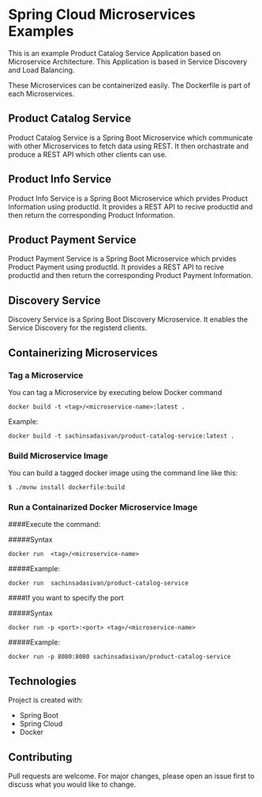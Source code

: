 # Spring Cloud Microservices Examples

This is an example Product Catalog Service Application based on Microservice Architecture. This Application is based in Service Discovery and Load Balancing.

These Microservices can be containerized easily. The Dockerfile is part of each Microservices.

## Product Catalog Service

Product Catalog Service is a Spring Boot Microservice which communicate with other Microservices to fetch data using REST.
It then orchastrate and produce a REST API which other clients can use.

## Product Info Service

Product Info Service is a Spring Boot Microservice which prvides Product Information using productId. It provides a REST API to recive productId and then return the corresponding Product Information.

## Product Payment Service

Product Payment Service is a Spring Boot Microservice which prvides Product Payment using productId. It provides a REST API to recive productId and then return the corresponding Product Payment Information.

## Discovery Service

Discovery Service is a Spring Boot Discovery Microservice. It enables the Service Discovery for the registerd clients.

## Containerizing Microservices

### Tag a Microservice
You can tag a Microservice by executing below Docker command
```
docker build -t <tag>/<microservice-name>:latest .
```
Example:

```
docker build -t sachinsadasivan/product-catalog-service:latest .

```

### Build Microservice Image
You can build a tagged docker image using the command line like this:
```
$ ./mvnw install dockerfile:build
```

### Run a Containarized Docker Microservice Image

####Execute the command:

#####Syntax
```
docker run  <tag>/<microservice-name>
```
#####Example:
```
docker run  sachinsadasivan/product-catalog-service
```

####If you want to specify the port

#####Syntax
```
docker run -p <port>:<port> <tag>/<microservice-name>
```

#####Example:
```
docker run -p 8080:8080 sachinsadasivan/product-catalog-service
```

## Technologies
Project is created with:
* Spring Boot
* Spring Cloud
* Docker

## Contributing
Pull requests are welcome. For major changes, please open an issue first to discuss what you would like to change.
